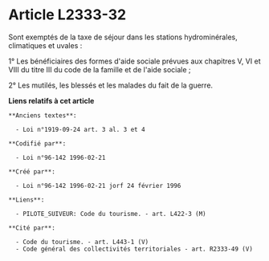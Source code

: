 # Article L2333-32

Sont exemptés de la taxe de séjour dans les stations hydrominérales, climatiques et uvales :

1° Les bénéficiaires des formes d'aide sociale prévues aux chapitres V, VI et VIII du titre III du code de la famille et de
l'aide sociale ;

2° Les mutilés, les blessés et les malades du fait de la guerre.

**Liens relatifs à cet article**

	**Anciens textes**:

	  - Loi n°1919-09-24 art. 3 al. 3 et 4

	**Codifié par**:

	  - Loi n°96-142 1996-02-21

	**Créé par**:

	  - Loi n°96-142 1996-02-21 jorf 24 février 1996

	**Liens**:

	  - PILOTE_SUIVEUR: Code du tourisme. - art. L422-3 (M)

	**Cité par**:

	  - Code du tourisme. - art. L443-1 (V)
	  - Code général des collectivités territoriales - art. R2333-49 (V)
